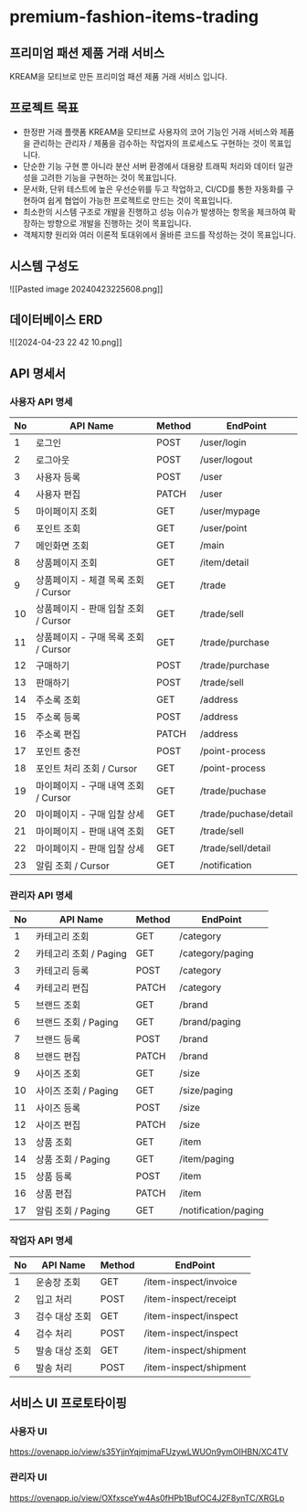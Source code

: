 # premium-fashion-items-trading

## **프리미엄 패션 제품 거래 서비스**

KREAM을 모티브로 만든 프리미엄 패션 제품 거래 서비스 입니다.

## **프로젝트 목표**

- 한정판 거래 플랫폼 KREAM을 모티브로 사용자의 코어 기능인 거래 서비스와 제품을 관리하는 관리자 / 제품을 검수하는 작업자의 프로세스도 구현하는 것이 목표입니다.
- 단순한 기능 구현 뿐 아니라 분산 서버 환경에서 대용량 트래픽 처리와 데이터 일관성을 고려한 기능을 구현하는 것이 목표입니다.
- 문서화, 단위 테스트에 높은 우선순위를 두고 작업하고, CI/CD를 통한 자동화를 구현하여 쉽게 협업이 가능한 프로젝트로 만드는 것이 목표입니다.
- 최소한의 시스템 구조로 개발을 진행하고 성능 이슈가 발생하는 항목을 체크하여 확장하는 방향으로 개발을 진행하는 것이 목표입니다. 
- 객체지향 원리와 여러 이론적 토대위에서 올바른 코드를 작성하는 것이 목표입니다.

## **시스템 구성도**
![[Pasted image 20240423225608.png]]

## 데이터베이스 ERD
![[2024-04-23 22 42 10.png]]

## API 명세서

### 사용자 API 명세

| No  | API Name                  | Method | EndPoint              |
| --- | ------------------------- | ------ | --------------------- |
| 1   | 로그인                       | POST   | /user/login           |
| 2   | 로그아웃                      | POST   | /user/logout          |
| 3   | 사용자 등록                    | POST   | /user                 |
| 4   | 사용자 편집                    | PATCH  | /user                 |
| 5   | 마이페이지 조회                  | GET    | /user/mypage          |
| 6   | 포인트 조회                    | GET    | /user/point           |
| 7   | 메인화면 조회                   | GET    | /main                 |
| 8   | 상품페이지 조회                  | GET    | /item/detail          |
| 9   | 상품페이지 - 체결 목록 조회 / Cursor | GET    | /trade                |
| 10  | 상품페이지 - 판매 입찰 조회 / Cursor | GET    | /trade/sell           |
| 11  | 상품페이지 - 구매 목록 조회 / Cursor | GET    | /trade/purchase       |
| 12  | 구매하기                      | POST   | /trade/purchase       |
| 13  | 판매하기                      | POST   | /trade/sell           |
| 14  | 주소록 조회                    | GET    | /address              |
| 15  | 주소록 등록                    | POST   | /address              |
| 16  | 주소록 편집                    | PATCH  | /address              |
| 17  | 포인트 충전                    | POST   | /point-process        |
| 18  | 포인트 처리 조회 / Cursor        | GET    | /point-process        |
| 19  | 마이페이지 - 구매 내역 조회 / Cursor | GET    | /trade/puchase        |
| 20  | 마이페이지 - 구매 입찰 상세          | GET    | /trade/puchase/detail |
| 21  | 마이페이지 - 판매 내역 조회          | GET    | /trade/sell           |
| 22  | 마이페이지 - 판매 입찰 상세          | GET    | /trade/sell/detail    |
| 23  | 알림 조회 / Cursor            | GET    | /notification         |

### 관리자 API 명세

| No  | API Name         | Method | EndPoint             |
| --- | ---------------- | ------ | -------------------- |
| 1   | 카테고리 조회          | GET    | /category            |
| 2   | 카테고리 조회 / Paging | GET    | /category/paging     |
| 3   | 카테고리 등록          | POST   | /category            |
| 4   | 카테고리 편집          | PATCH  | /category            |
| 5   | 브랜드 조회           | GET    | /brand               |
| 6   | 브랜드 조회 / Paging  | GET    | /brand/paging        |
| 7   | 브랜드 등록           | POST   | /brand               |
| 8   | 브랜드 편집           | PATCH  | /brand               |
| 9   | 사이즈 조회           | GET    | /size                |
| 10  | 사이즈 조회 / Paging  | GET    | /size/paging         |
| 11  | 사이즈 등록           | POST   | /size                |
| 12  | 사이즈 편집           | PATCH  | /size                |
| 13  | 상품 조회            | GET    | /item                |
| 14  | 상품 조회 / Paging   | GET    | /item/paging         |
| 15  | 상품 등록            | POST   | /item                |
| 16  | 상품 편집            | PATCH  | /item                |
| 17  | 알림 조회 / Paging   | GET    | /notification/paging |

### **작업자 API 명세**

| No | API Name | Method | EndPoint               |
| -- | -------- | ------ | ---------------------- |
| 1  | 운송장 조회   | GET    | /item-inspect/invoice  |
| 2  | 입고 처리    | POST   | /item-inspect/receipt  |
| 3  | 검수 대상 조회 | GET    | /item-inspect/inspect  |
| 4  | 검수 처리    | POST   | /item-inspect/inspect  |
| 5  | 발송 대상 조회 | GET    | /item-inspect/shipment |
| 6  | 발송 처리    | POST   | /item-inspect/shipment |

## **서비스 UI 프로토타이핑**

### 사용자 UI
https://ovenapp.io/view/s35YjjnYqjmjmaFUzywLWUOn9ymOIHBN/XC4TV

### **관리자 UI**
https://ovenapp.io/view/OXfxsceYw4As0fHPb1BufOC4J2F8ynTC/XRGLp